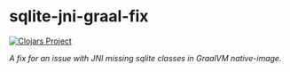 # sqlite-jni-graal-fix

[![Clojars Project](https://img.shields.io/clojars/v/ericdallo/sqlite-jni-graal-fix.svg)](https://clojars.org/ericdallo/sqlite-jni-graal-fix)

_A fix for an issue with JNI missing sqlite classes in GraalVM native-image._
